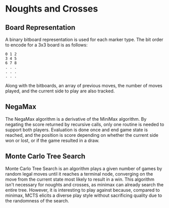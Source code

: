 # Noughts and Crosses

## Board Representation
A binary bitboard representation is used for each marker type. The bit order to encode for a 3x3 board is as follows:

```
0 1 2
3 4 5
6 7 8
. . .
. . .
. . .
```

Along with the bitboards, an array of previous moves, the number of moves played, and the current side to play are also tracked.

## NegaMax
The NegaMax algorithm is a derivative of the MiniMax algorithm. By negating the score returned by recursive calls, only one routine is needed to support both players. Evaluation is done once and end game state is reached, and the position is score depending on whether the current side won or lost, or if the game resulted in a draw.

## Monte Carlo Tree Search
Monte Carlo Tree Search is an algorithm plays a given number of games by random legal moves until it reaches a terminal node, converging on the move from the current state most likely to result in a win. This algorithm isn't necessary for noughts and crosses, as minimax can already search the entire tree. However, it is interesting to play against because, compared to minimax, MCTS elicits a diverse play style without sacrificing quality due to the randomness of the search.
